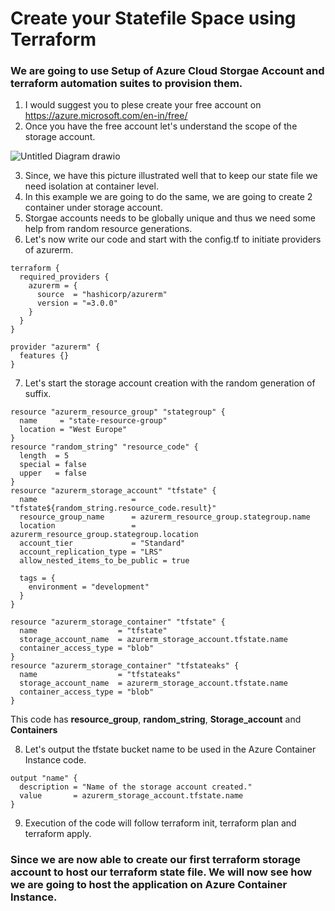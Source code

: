 # Create your Statefile Space using Terraform

### We are going to use Setup of **Azure Cloud Storgae Account** and **terraform automation suites** to provision them.

1. I would suggest you to plese create your free account on https://azure.microsoft.com/en-in/free/ 
2. Once you have the free account let's understand the scope of the storage account.

![Untitled Diagram drawio](https://user-images.githubusercontent.com/83497662/177265763-377e0493-3c8e-4cf9-8d33-755a3fc02e5b.png)

3. Since, we have this picture illustrated well that to keep our state file we need isolation at container level.
4. In this example we are going to do the same, we are going to create 2 container under storage account.
5. Storgae accounts needs to be globally unique and thus we need some help from random resource generations.
6. Let's now write our code and start with the config.tf to initiate providers of azurerm.
```
terraform {
  required_providers {
    azurerm = {
      source  = "hashicorp/azurerm"
      version = "=3.0.0"
    }
  }
}

provider "azurerm" {
  features {}
}
```
7. Let's start the storage account creation with the random generation of suffix.
```
resource "azurerm_resource_group" "stategroup" {
  name     = "state-resource-group"
  location = "West Europe"
}
resource "random_string" "resource_code" {
  length  = 5
  special = false
  upper   = false
}
resource "azurerm_storage_account" "tfstate" {
  name                     = "tfstate${random_string.resource_code.result}"
  resource_group_name      = azurerm_resource_group.stategroup.name
  location                 = azurerm_resource_group.stategroup.location
  account_tier             = "Standard"
  account_replication_type = "LRS"
  allow_nested_items_to_be_public = true

  tags = {
    environment = "development"
  }
}

resource "azurerm_storage_container" "tfstate" {
  name                  = "tfstate"
  storage_account_name  = azurerm_storage_account.tfstate.name
  container_access_type = "blob"
}
resource "azurerm_storage_container" "tfstateaks" {
  name                  = "tfstateaks"
  storage_account_name  = azurerm_storage_account.tfstate.name
  container_access_type = "blob"
}

```
This code has **resource_group**, **random_string**, **Storage_account** and **Containers**

8. Let's output the tfstate bucket name to be used in the Azure Container Instance code.
```
output "name" {
  description = "Name of the storage account created."
  value       = azurerm_storage_account.tfstate.name
}
```
9. Execution of the code will follow terraform init, terraform plan and terraform apply.

### Since we are now able to create our first terraform storage account to host our terraform state file. We will now see how we are going to host the application on Azure Container Instance.
